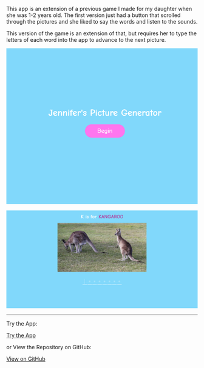This app is an extension of a previous game I made for my daughter when she was 1-2 years old. The first version just had a button that scrolled through the pictures and she liked to say the words and listen to the sounds.

This version of the game is an extension of that, but requires her to type the letters of each word into the app to advance to the next picture.

![feature](/projects/jennifers-picture-game/feature.png)

![screenshot](/projects/jennifers-picture-game/1.png)

---

Try the App:

<a class="btn btn-secondary" href="https://gcoulby.github.io/jennifers-picture-generator/"  target="_blank" rel="noopener noreferrer"><i class="fa fa-globe-europe"></i> Try the App</a>

or View the Repository on GitHub:

<a class="btn btn-secondary" href="https://github.com/gcoulby/jennifers-picture-generator"  target="_blank" rel="noopener noreferrer"><i class="fab fa-github"></i> View on GitHub</a>
